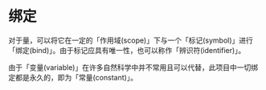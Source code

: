 # 绑定
对于量，可以将它在一定的「作用域(scope)」下与一个「标记(symbol)」进行「绑定(bind)」。由于标记应具有唯一性，也可以称作「辨识符(identifier)」。

由于「变量(variable)」在许多自然科学中并不常用且可以代替，此项目中一切绑定都是永久的，即为「常量(constant)」。
